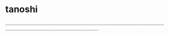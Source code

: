 # tanoshi

.....................................................................................................................................................................................................